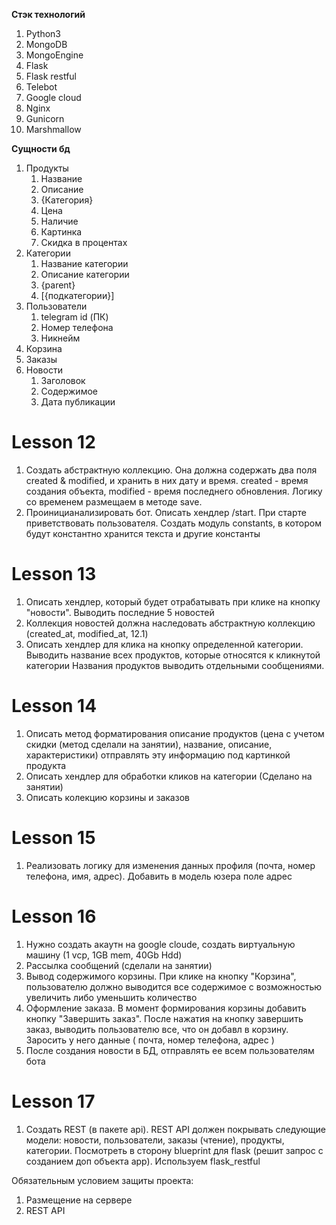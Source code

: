 **Стэк технологий**
1) Python3
2) MongoDB
3) MongoEngine
4) Flask
5) Flask restful
6) Telebot
7) Google cloud
8) Nginx
9) Gunicorn
10) Marshmallow


**Сущности бд**
1) Продукты
   1. Название
   2. Описание
   3. {Категория}
   4. Цена
   5. Наличие
   6. Картинка
   7. Скидка в процентах
2) Категории
   1. Название категории
   2. Описание категории
   3. {parent}
   4. [{подкатегории}]
3) Пользователи
   1. telegram id (ПК)
   2. Номер телефона
   3. Никнейм
4) Корзина
5) Заказы
6) Новости
   1. Заголовок
   2. Содержимое
   3. Дата публикации
   

# Lesson 12
1) Создать абстрактную коллекцию. Она должна содержать два поля created & modified, и хранить в них дату и время.
created - время создания объекта, modified - время последнего обновления. Логику со временем размещаем в методе save.
2) Проиницианализировать бот. Описать хендлер /start.
   При старте приветствовать пользователя. Создать модуль constants, в котором будут константно хранится текста и другие константы
   
# Lesson 13
1) Описать хендлер, который будет отрабатывать при клике на кнопку "новости". Выводить последние 5 новостей
2) Коллекция новостей должна наследовать абстрактную коллекцию (created_at, modified_at, 12.1)
3) Описать хендлер для клика на кнопку определенной категории. Выводить название всех продуктов, которые относятся к кликнутой категории
   Названия продуктов выводить отдельными сообщениями.
   
# Lesson 14
1) Описать метод форматирования описание продуктов (цена с учетом скидки (метод сделали на занятии), название, описание, характеристики)
отправлять эту информацию под картинкой продукта
2) Описать хендлер для обработки кликов на категории (Сделано на занятии)
3) Описать колекцию корзины и заказов

# Lesson 15
1) Реализовать логику для изменения данных профиля (почта, номер телефона, имя, адрес).
   Добавить в модель юзера поле адрес
   
# Lesson 16
1) Нужно создать акаутн на google cloude, создать виртуальную машину (1 vcp, 1GB mem, 40Gb Hdd)
2) Рассылка сообщений (сделали на занятии)
3) Вывод содержимого корзины. При клике на кнопку "Корзина", пользователю должно выводится все содержимое с возможностью увеличить либо уменьшить количество
4) Оформление заказа. В момент формирования корзины добавить кнопку "Завершить заказ". После нажатия на кнопку завершить заказ, выводить пользователю все, что он добавл в корзину. Заросить у него данные ( почта, номер телефона, адрес )
5) После создания новости в БД, отправлять ее всем пользователям бота

# Lesson 17
1) Создать REST (в пакете api). REST API должен покрывать следующие модели: новости, пользователи, заказы (чтение),
продукты, категории. Посмотреть в сторону blueprint для flask (решит запрос с созданием доп объекта app).
Используем flask_restful
   
Обязательным условием защиты проекта:
1) Размещение на сервере
2) REST API